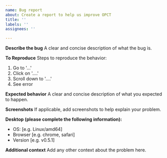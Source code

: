 ```yaml
---
name: Bug report
about: Create a report to help us improve OPCT
title: ''
labels: ''
assignees: ''

---
```


**Describe the bug**
A clear and concise description of what the bug is.

**To Reproduce**
Steps to reproduce the behavior:
1. Go to '...'
2. Click on '....'
3. Scroll down to '....'
4. See error

**Expected behavior**
A clear and concise description of what you expected to happen.

**Screenshots**
If applicable, add screenshots to help explain your problem.

**Desktop (please complete the following information):**
 - OS: [e.g. Linux/amd64]
 - Browser [e.g. chrome, safari]
 - Version [e.g. v0.5.1]

**Additional context**
Add any other context about the problem here.
